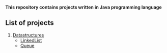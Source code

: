 **This repository contains projects written in Java programming language**

## List of projects ##
1. [Datastructures](https://github.com/yashshah03/Java/tree/dev/DataStructures)
    - [LinkedList](https://github.com/yashshah03/Java/tree/dev/DataStructures/LinkedList)
    - [Queue](https://github.com/yashshah03/Java/tree/dev/DataStructures/Queue)
